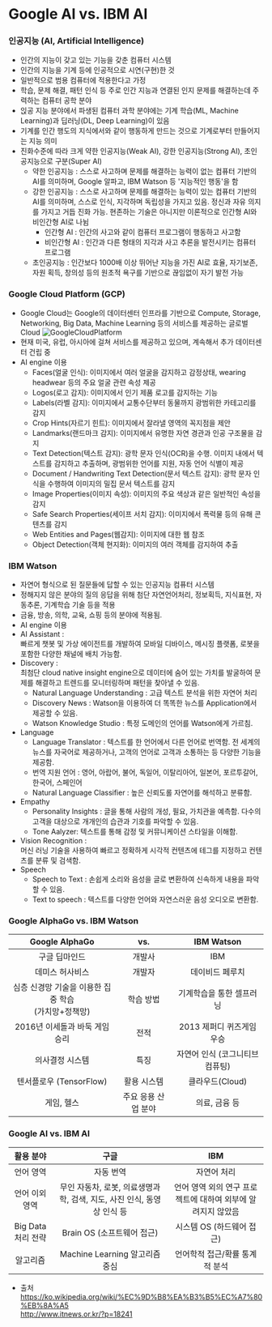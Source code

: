 # Google AI vs. IBM AI

### 인공지능 (AI, Artificial Intelligence)
- 인간의 지능이 갖고 있는 기능을 갖춘 컴퓨터 시스템
- 인간의 지능을 기계 등에 인공적으로 시연(구현)한 것
- 일반적으로 범용 컴퓨터에 적용한다고 가정
- 학습, 문제 해결, 패턴 인식 등 주로 인간 지능과 연결된 인지 문제를 해결하는데 주력하는 컴퓨터 공학 분야
- 읹공 지능 분야에서 파생된 컴퓨터 과학 분야에는 기계 학습(ML, Machine Learning)과 딥러닝(DL, Deep Learning)이 있음
- 기계를 인간 행도의 지식에서와 같이 행동하게 만드는 것으로 기계로부터 만들어지는 지능 의미
- 진화수준에 따라 크게 약한 인공지능(Weak AI), 강한 인공지능(Strong AI), 초인공지능으로 구분(Super AI)
  - 약한 인공지능 : 스스로 사고하며 문제를 해결하는 능력이 없는 컴퓨터 기반의 AI를 의미하며, Google 알파고, IBM Watson 등 '지능적인 행동'을 함
  - 강한 인공지능 : 스스로 사고하며 문제를 해결하는 능력이 있는 컴퓨터 기반의 AI를 의미하며, 스스로 인식, 지각하며 독립성을 가지고 있음. 정신과 자유 의지를 가지고 거듭 진화 가능. 현존하는 기술은 아니지만 이론적으로 인간형 AI와 비인간형 AI로 나뉨
    - 인간형 AI : 인간의 사고와 같이 컴퓨터 프로그램이 행동하고 사고함
    - 비인간형 AI : 인간과 다른 형태의 지각과 사고 추론을 발전시키는 컴퓨터 프로그램
  - 초인공지능 : 인간보다 1000배 이상 뛰어난 지능을 가진 AI로 효율, 자기보존, 자원 획득, 창의성 등의 원초적 욕구를 기반으로 끊임없이 자기 발전 가능

### Google Cloud Platform (GCP)
- Google Cloud는 Google의 데이터센터 인프라를 기반으로 Compute, Storage, Networking, Big Data, Machine Learning 등의 서비스를 제공하는 글로벌 Cloud
![GoogleCloudPlatform](https://t1.daumcdn.net/cfile/tistory/997F5D3359CC9BE217)
- 현재 미국, 유럽, 아시아에 걸쳐 서비스를 제공하고 있으며, 계속해서 추가 데이터센터 건립 중
- AI engine 이용
  - Faces(얼굴 인식): 이미지에서 여러 얼굴을 감지하고 감정상태, wearing headwear 등의 주요 얼굴 관련 속성 제공
  - Logos(로고 감지): 이미지에서 인기 제품 로고를 감지하는 기능
  - Labels(라벨 감지): 이미지에서 교통수단부터 동물까지 광범위한 카테고리를 감지
  - Crop Hints(자르기 힌트): 이미지에서 잘라낼 영역의 꼭지점을 제안
  - Landmarks(랜드마크 감지): 이미지에서 유명한 자연 경관과 인공 구조물을 감지
  - Text Detection(텍스트 감지): 광학 문자 인식(OCR)을 수행. 이미지 내에서 텍스트를 감지하고 추출하며, 광범위한 언어를 지원, 자동 언어 식별이 제공
  - Document / Handwriting Text Detection(문서 텍스트 감지): 광학 문자 인식을 수행하여 이미지의 밀집 문서 텍스트를 감지
  - Image Properties(이미지 속성): 이미지의 주요 색상과 같은 일반적인 속성을 감지
  - Safe Search Properties(세이프 서치 감지): 이미지에서 폭력물 등의 유해 콘텐츠를 감지
  - Web Entities and Pages(웹감지): 이미지에 대한 웹 참조
  - Object Detection(객체 현지화): 이미지의 여러 객체를 감지하여 추출

### IBM Watson
- 자연어 형식으로 된 질문들에 답할 수 있는 인공지능 컴퓨터 시스템
- 정해지지 않은 분야의 질의 응답을 위해 첨단 자연언어처리, 정보획득, 지식표현, 자동추론, 기계학습 기술 등을 적용
- 금융, 방송, 의학, 교육, 쇼핑 등의 분야에 적용됨.
- AI engine 이용
- AI Assistant : <br> 빠르게 챗봇 및 가상 에이전트를 개발하여 모바일 디바이스, 메시징 플랫폼, 로봇을 포함한 다양한 채널에 배치 가능함.
- Discovery : <br> 최첨단 cloud native insight engine으로 데이터에 숨어 있는 가치를 발굴하여 문제를 해결하고 트렌드를 모니터링하며 패턴을 찾아낼 수 있음.
  - Natural Language Understanding : 고급 텍스트 분석을 위한 자연어 처리
  - Discovery News : Watson을 이용하여 더 똑똑한 뉴스를 Application에서 제공할 수 있음.
  - Watson Knowledge Studio : 특정 도메인의 언어를 Watson에게 가르침.
- Language
  - Language Translator : 텍스트를 한 언어에서 다른 언어로 번역함. 전 세계의 뉴스를 자국어로 제공하거나, 고객의 언어로 고객과 소통하는 등 다양한 기능을 제공함.
  - 번역 지원 언어 : 영어, 아랍어, 불어, 독일어, 이탈리아어, 일본어, 포르투갈어, 한국어, 스페인어
  - Natural Language Classifier : 높은 신뢰도롤 자연어를 해석하고 분류함.
- Empathy
  - Personality Insights : 글을 통해 사람의 개성, 필요, 가치관을 예측함. 다수의 고객을 대상으로 개개인의 습관과 기호를 파악할 수 있음.
  - Tone Aalyzer: 텍스트를 통해 감정 및 커뮤니케이션 스타일을 이해함.
- Vision Recognition : <br> 머신 러닝 기술을 사용하여 빠르고 정확하게 시각적 컨텐츠에 테그를 지정하고 컨텐츠를 분류 및 검색함.
- Speech
  - Speech to Text : 손쉽게 소리와 음성을 글로 변환하여 신속하게 내용을 파악할 수 있음.
  - Text to speech : 텍스트를 다양한 언어와 자연스러운 음성 오디오로 변환함.

### Google AlphaGo vs. IBM Watson
|Google AlphaGo|vs.|IBM Watson|
|:---:|:---:|:---:|
|구글 딥마인드|개발사|IBM|
|데미스 허사비스|개발자|데이비드 페루치|
|심층 신경망 기술을 이용한 집중 학습 <br> (가치망+정책망)|학습 방법|기계학습을 통한 셀프러닝|
|2016년 이세돌과 바둑 게임 승리|전적|2013 제퍼디 퀴즈게임 우승|
|의사결정 시스템|특징|자연어 인식 (코그니티브 컴퓨팅)|
|텐서플로우 (TensorFlow)|활용 시스템|클라우드(Cloud)|
|게임, 헬스|주요 응용 산업 분야|의료, 금융 등|

### Google AI vs. IBM AI

|활용 분야|구글|IBM|
|:---:|:---:|:---:|
|언어 영역|자동 번역|자연어 처리|
|언어 이외 영역|무인 자동차, 로봇, 의료생명과학, 검색, 지도, 사진 인식, 동영상 인식 등|언어 영역 외의 연구 프로젝트에 대하여 외부에 알려지지 않았음|
|Big Data 처리 전략|Brain OS (소프트웨어 접근)|시스템 OS (하드웨어 접근)|
|알고리즘|Machine Learning 알고리즘 중심|언어학적 접근/확률 통계적 분석|

- 출처 <br>
https://ko.wikipedia.org/wiki/%EC%9D%B8%EA%B3%B5%EC%A7%80%EB%8A%A5 <br>
http://www.itnews.or.kr/?p=18241 
